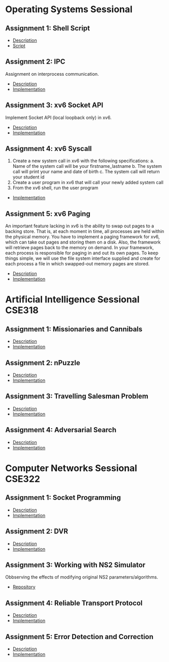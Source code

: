 # Operating Systems Sessional

## Assignment 1: Shell Script

- [Description](CSE314%20-%20Operating%20System%20Sessional/Shell%20Script/Assignment%201/Assignement1%20Updated.docx)
- [Script](CSE314%20-%20Operating%20System%20Sessional/Shell%20Script/1505057.sh)

## Assignment 2: IPC

Assignment on interprocess communication.

- [Description](CSE314%20-%20Operating%20System%20Sessional/IPC/IPC%20Offline.pdf)
- [Implementation](CSE314%20-%20Operating%20System%20Sessional/IPC/procon.cpp)

## Assignment 3: xv6 Socket API

Implement Socket API (local loopback only) in xv6.

- [Description](CSE314%20-%20Operating%20System%20Sessional/xv6%20Socket%20API/Implement%20Socket%20API%20(local%20loopback%20only)%20in%20xv6.txt)
- [Implementation](CSE314%20-%20Operating%20System%20Sessional/xv6%20Socket%20API/patch_xv6_Socket_1505057)

## Assignment 4: xv6 Syscall

1. Create a new system call in xv6 with the following specifications:
    a. Name of the system call will be your firstname_lastname
    b. The system call will print your name and date of birth
    c. The system call will return your student id
2. Create a user program in xv6 that will call your newly added system call
3. From the xv6 shell, run the user program
  
- [Implementation](CSE314%20-%20Operating%20System%20Sessional/xv6%20SysCall/1505057/)

## Assignment 5: xv6 Paging

An important feature lacking in xv6 is the ability to swap out pages to a backing store. That is, at each
moment in time, all processes are held within the physical memory. You have to implement a paging
framework for xv6, which can take out pages and storing them on a disk. Also, the framework will retrieve
pages back to the memory on demand. In your framework, each process is responsible for paging in and
out its own pages. To keep things simple, we will use the file system interface supplied and create for each
process a file in which swapped-out memory pages are stored.

- [Description](CSE314%20-%20Operating%20System%20Sessional/xv6%20Paging/xv6-assignment-3/xv6-assignment-3.pdf)
- [Implementation](CSE314%20-%20Operating%20System%20Sessional/xv6%20Paging/patch_xv6_Paging_1505057)

# Artificial Intelligence Sessional CSE318

## Assignment 1: Missionaries and Cannibals

- [Description](CSE318%20-%20Artificial%20Intelligence%20Sessional/Assignment%201%20-%20MnC/problem.txt)
- [Implementation](CSE318%20-%20Artificial%20Intelligence%20Sessional/Assignment%201%20-%20MnC)

## Assignment 2: nPuzzle

- [Description](CSE318%20-%20Artificial%20Intelligence%20Sessional/Assignment%202%20-%20nPuzzle/Offline%202.pdf)
- [Implementation](CSE318%20-%20Artificial%20Intelligence%20Sessional/Assignment%202%20-%20nPuzzle)

## Assignment 3: Travelling Salesman Problem

- [Description](CSE318%20-%20Artificial%20Intelligence%20Sessional/Assignment%203%20-%20TSP/tsp_tasks.pdf)
- [Implementation](CSE318%20-%20Artificial%20Intelligence%20Sessional/Assignment%203%20-%20TSP)

## Assignment 4: Adversarial Search

- [Description](CSE318%20-%20Artificial%20Intelligence%20Sessional/Assignment%204%20-%20Mancala/Assignment%204.pdf)
- [Implementation](CSE318%20-%20Artificial%20Intelligence%20Sessional/Assignment%204%20-%20Mancala/1505057.cpp)

# Computer Networks Sessional CSE322

## Assignment 1: Socket Programming

- [Description](CSE322%20-%20Computer%20Networks%20Sessional/Assignment%201%20-%20Socket%20Programming/Description/Assignment.pdf)
- [Implementation](CSE322%20-%20Computer%20Networks%20Sessional/Assignment%201%20-%20Socket%20Programming/1505057%2C1505059_Problem1)

## Assignment 2: DVR

- [Description](CSE322%20-%20Computer%20Networks%20Sessional/Assignment%202%20-%20DVR/Assignment%202-DVR%20Implementation/assigment2-dvr.pdf)
- [Implementation](CSE322%20-%20Computer%20Networks%20Sessional/Assignment%202%20-%20DVR/1505057/router.cpp)

## Assignment 3: Working with NS2 Simulator
Obbserving the effects of modifying original NS2 parameters/algorithms.

- [Repository](https://github.com/iamsanjaymalakar/NS2-Project)

## Assignment 4: Reliable Transport Protocol

- [Description](CSE322%20-%20Computer%20Networks%20Sessional/Assignment%204%20-%20Reliable%20Transport%20Protocol/offline_specification.pdf)
- [Implementation](CSE322%20-%20Computer%20Networks%20Sessional/Assignment%204%20-%20Reliable%20Transport%20Protocol/1505057)

## Assignment 5: Error Detection and Correction

- [Description](CSE322%20-%20Computer%20Networks%20Sessional/Assignment%205%20-%20Error%20Detection%20and%20Correction/offline%205/offline%205%20specification.pdf)
- [Implementation](CSE322%20-%20Computer%20Networks%20Sessional/Assignment%205%20-%20Error%20Detection%20and%20Correction/1505057/1505057.cpp)
